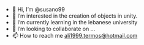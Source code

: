 - 👋 Hi, I’m @susano99
- 👀 I’m interested in the creation of objects in unity.
- 🌱 I’m currently learning in the lebanese university
- 💞️ I’m looking to collaborate on ...
- 📫 How to reach me ali1999.termos@hotmail.com

<!---
susano99/susano99 is a ✨ special ✨ repository because its `README.md` (this file) appears on your GitHub profile.
You can click the Preview link to take a look at your changes.
--->
